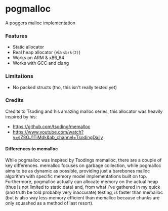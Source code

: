 # pogmalloc

A poggers malloc implementation

### Features

* Static allocator
* Real heap allocator (via `sbrk(2)`)
* Works on ARM & x86_64
* Works with GCC and clang 

### Limitations

* No packed structs (tho, this isn't really tested yet)

### Credits

Credits to Tsoding and his amazing malloc series, this allocator was heavily inspired by his:
* https://github.com/tsoding/memalloc
* https://www.youtube.com/watch?v=sZ8GJ1TiMdk&ab_channel=TsodingDaily

#### Differences to memalloc

While pogmalloc was inspired by Tsodings memalloc, there are a couple of key differences. memalloc focuses on garbage collection, while 
pogmalloc aims to be as dynamic as possible, providing just a barebones malloc algorithm with specific memory model implementations built 
on top. Furthermore, pogmalloc actually can allocate memory on the actual heap (thus is not limited to static data) and, from what I've gathered
in my quick (and truth be told probably very inaccurate) testing, is faster than memalloc (but is also way less memory efficient than memalloc because 
chunks are only squashed as a method of last resort).
